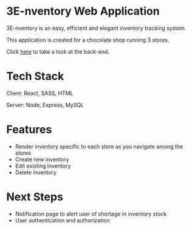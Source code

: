 # 3E-nventory Web Application

3E-nventory is an easy, efficient and elegant inventory tracking system.

This application is created for a chocolate shop running 3 stores.

Click [here](https://github.com/SaagarSuresh/3E-nventory-server) to take a look at the back-end.

# Tech Stack

Client: React, SASS, HTML

Server: Node, Express, MySQL

# Features

- Render inventory specific to each store as you navigate among the stores
- Create new inventory
- Edit existing inventory
- Delete inventory

# Next Steps

- Notification page to alert user of shortage in inventory stock
- User authentication and authorization